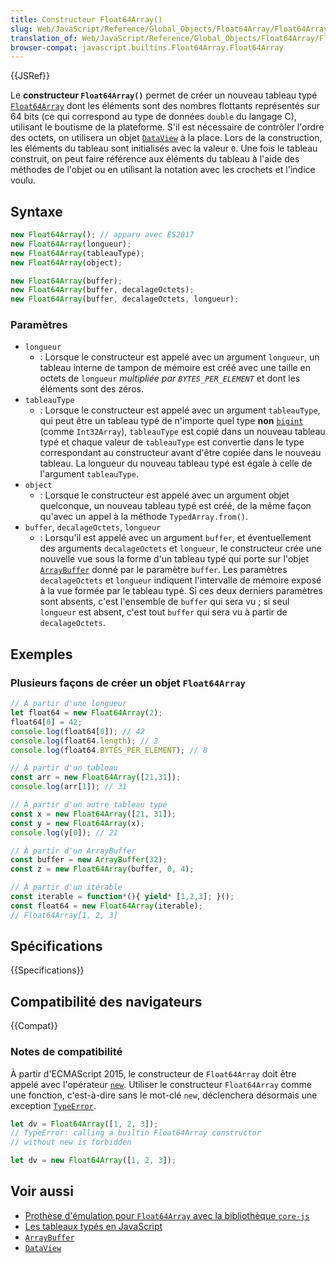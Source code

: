 ```yaml
---
title: Constructeur Float64Array()
slug: Web/JavaScript/Reference/Global_Objects/Float64Array/Float64Array
translation_of: Web/JavaScript/Reference/Global_Objects/Float64Array/Float64Array
browser-compat: javascript.builtins.Float64Array.Float64Array
---
```

{{JSRef}}

Le **constructeur `Float64Array()`** permet de créer un nouveau tableau typé [`Float64Array`](/fr/docs/Web/JavaScript/Reference/Global_Objects/Float64Array) dont les éléments sont des nombres flottants représentés sur 64 bits (ce qui correspond au type de données `double` du langage C), utilisant le boutisme de la plateforme. S'il est nécessaire de contrôler l'ordre des octets, on utilisera un objet [`DataView`](/fr/docs/Web/JavaScript/Reference/Global_Objects/DataView) à la place. Lors de la construction, les éléments du tableau sont initialisés avec la valeur `0`. Une fois le tableau construit, on peut faire référence aux éléments du tableau à l'aide des méthodes de l'objet ou en utilisant la notation avec les crochets et l'indice voulu.

## Syntaxe

```js
new Float64Array(); // apparu avec ES2017
new Float64Array(longueur);
new Float64Array(tableauType);
new Float64Array(object);

new Float64Array(buffer);
new Float64Array(buffer, decalageOctets);
new Float64Array(buffer, decalageOctets, longueur);
```

### Paramètres

- `longueur`
  - : Lorsque le constructeur est appelé avec un argument `longueur`, un tableau interne de tampon de mémoire est créé avec une taille en octets de `longueur` _multipliée par `BYTES_PER_ELEMENT`_ et dont les éléments sont des zéros.
- `tableauType`
  - : Lorsque le constructeur est appelé avec un argument `tableauType`, qui peut être un tableau typé de n'importe quel type **non** [`bigint`](/fr/docs/Glossary/BigInt) (comme `Int32Array`), `tableauType` est copié dans un nouveau tableau typé et chaque valeur de `tableauType` est convertie dans le type correspondant au constructeur avant d'être copiée dans le nouveau tableau. La longueur du nouveau tableau typé est égale à celle de l'argument `tableauType`.
- `object`
  - : Lorsque le constructeur est appelé avec un argument objet quelconque, un nouveau tableau typé est créé, de la même façon qu'avec un appel à la méthode `TypedArray.from()`.
- `buffer`, `decalageOctets`, `longueur`
  - : Lorsqu'il est appelé avec un argument `buffer`, et éventuellement des arguments `decalageOctets` et `longueur`, le constructeur crée une nouvelle vue sous la forme d'un tableau typé qui porte sur l'objet [`ArrayBuffer`](/fr/docs/Web/JavaScript/Reference/Global_Objects/ArrayBuffer) donné par le paramètre `buffer`. Les paramètres `decalageOctets` et `longueur` indiquent l'intervalle de mémoire exposé à la vue formée par le tableau typé. Si ces deux derniers paramètres sont absents, c'est l'ensemble de `buffer` qui sera vu&nbsp;; si seul `longueur` est absent, c'est tout `buffer` qui sera vu à partir de `decalageOctets`.

## Exemples

### Plusieurs façons de créer un objet `Float64Array`

```js
// À partir d'une longueur
let float64 = new Float64Array(2);
float64[0] = 42;
console.log(float64[0]); // 42
console.log(float64.length); // 2
console.log(float64.BYTES_PER_ELEMENT); // 8

// À partir d'un tableau
const arr = new Float64Array([21,31]);
console.log(arr[1]); // 31

// À partir d'un autre tableau typé
const x = new Float64Array([21, 31]);
const y = new Float64Array(x);
console.log(y[0]); // 21

// À partir d'un ArrayBuffer
const buffer = new ArrayBuffer(32);
const z = new Float64Array(buffer, 0, 4);

// À partir d'un itérable
const iterable = function*(){ yield* [1,2,3]; }();
const float64 = new Float64Array(iterable);
// Float64Array[1, 2, 3]
```

## Spécifications

{{Specifications}}

## Compatibilité des navigateurs

{{Compat}}

### Notes de compatibilité

À partir d'ECMAScript 2015, le constructeur de `Float64Array` doit être appelé avec l'opérateur [`new`](/fr/docs/Web/JavaScript/Reference/Operators/new). Utiliser le constructeur `Float64Array` comme une fonction, c'est-à-dire sans le mot-clé `new`, déclenchera désormais une exception [`TypeError`](/fr/docs/Web/JavaScript/Reference/Global_Objects/TypeError).

```js example-bad
let dv = Float64Array([1, 2, 3]);
// TypeError: calling a builtin Float64Array constructor
// without new is forbidden
```

```js example-good
let dv = new Float64Array([1, 2, 3]);
```

## Voir aussi

- [Prothèse d'émulation pour `Float64Array` avec la bibliothèque `core-js`](https://github.com/zloirock/core-js#ecmascript-typed-arrays)
- [Les tableaux typés en JavaScript](/fr/docs/Web/JavaScript/Typed_arrays)
- [`ArrayBuffer`](/fr/docs/Web/JavaScript/Reference/Global_Objects/ArrayBuffer)
- [`DataView`](/fr/docs/Web/JavaScript/Reference/Global_Objects/DataView)
